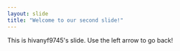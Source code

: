 ```yaml
---
layout: slide
title: "Welcome to our second slide!"
---
```

This is hivanyf9745's slide.
Use the left arrow to go back!
